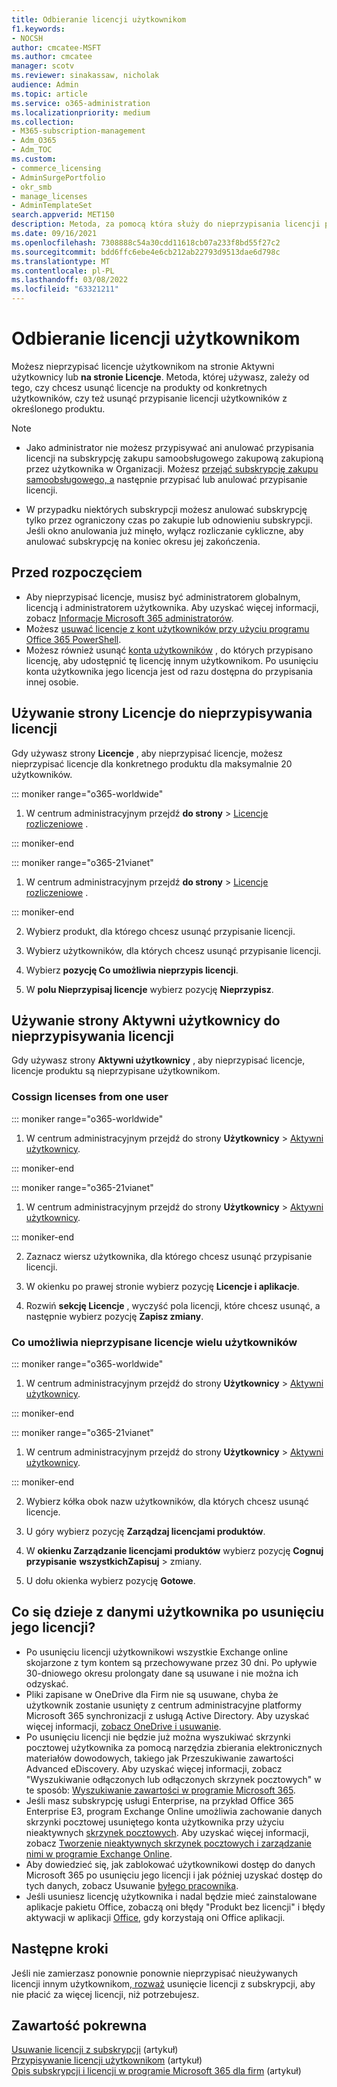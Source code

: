 ```yaml
---
title: Odbieranie licencji użytkownikom
f1.keywords:
- NOCSH
author: cmcatee-MSFT
ms.author: cmcatee
manager: scotv
ms.reviewer: sinakassaw, nicholak
audience: Admin
ms.topic: article
ms.service: o365-administration
ms.localizationpriority: medium
ms.collection:
- M365-subscription-management
- Adm_O365
- Adm_TOC
ms.custom:
- commerce_licensing
- AdminSurgePortfolio
- okr_smb
- manage_licenses
- AdminTemplateSet
search.appverid: MET150
description: Metoda, za pomocą która służy do nieprzypisania licencji produktu, zależy od tego, czy licencje są nieprzypisane określonym użytkownikom, czy z konkretnego produktu.
ms.date: 09/16/2021
ms.openlocfilehash: 7308888c54a30cdd11618cb07a233f8bd55f27c2
ms.sourcegitcommit: bdd6ffc6ebe4e6cb212ab22793d9513dae6d798c
ms.translationtype: MT
ms.contentlocale: pl-PL
ms.lasthandoff: 03/08/2022
ms.locfileid: "63321211"
---
```

# <a name="unassign-licenses-from-users"></a>Odbieranie licencji użytkownikom

Możesz nieprzypisać licencje użytkownikom na stronie Aktywni użytkownicy  lub **na stronie Licencje**. Metoda, której używasz, zależy od tego, czy chcesz usunąć licencje na produkty od konkretnych użytkowników, czy też usunąć przypisanie licencji użytkowników z określonego produktu.

> [!NOTE]
> 
> - Jako administrator nie możesz przypisywać ani anulować przypisania licencji na subskrypcję zakupu samoobsługowego zakupową zakupioną przez użytkownika w Organizacji. Możesz [przejąć subskrypcję zakupu samoobsługowego, a](../../commerce/subscriptions/manage-self-service-purchases-admins.md#take-over-a-self-service-purchase-subscription) następnie przypisać lub anulować przypisanie licencji.
> 
> - W przypadku niektórych subskrypcji możesz anulować subskrypcję tylko przez ograniczony czas po zakupie lub odnowieniu subskrypcji. Jeśli okno anulowania już minęło, wyłącz rozliczanie cykliczne, aby anulować subskrypcję na koniec okresu jej zakończenia.

## <a name="before-you-begin"></a>Przed rozpoczęciem

- Aby nieprzypisać licencje, musisz być administratorem globalnym, licencją i administratorem użytkownika. Aby uzyskać więcej informacji, zobacz [Informacje Microsoft 365 administratorów](../add-users/about-admin-roles.md).
- Możesz [usuwać licencje z kont użytkowników przy użyciu programu Office 365 PowerShell](../../enterprise/remove-licenses-from-user-accounts-with-microsoft-365-powershell.md).
- Możesz również usunąć [konta użytkowników](../add-users/delete-a-user.md) , do których przypisano licencję, aby udostępnić tę licencję innym użytkownikom. Po usunięciu konta użytkownika jego licencja jest od razu dostępna do przypisania innej osobie.

## <a name="use-the-licenses-page-to-unassign-licenses"></a>Używanie strony Licencje do nieprzypisywania licencji

Gdy używasz strony **Licencje** , aby nieprzypisać licencje, możesz nieprzypisać licencje dla konkretnego produktu dla maksymalnie 20 użytkowników.

::: moniker range="o365-worldwide"

1. W centrum administracyjnym przejdź **do strony** \> <a href="https://go.microsoft.com/fwlink/p/?linkid=842264" target="_blank">Licencje rozliczeniowe</a> .

::: moniker-end

::: moniker range="o365-21vianet"

1. W centrum administracyjnym przejdź **do strony** \> <a href="https://go.microsoft.com/fwlink/p/?linkid=850625" target="_blank">Licencje rozliczeniowe</a> .

::: moniker-end

2. Wybierz produkt, dla którego chcesz usunąć przypisanie licencji.

3. Wybierz użytkowników, dla których chcesz usunąć przypisanie licencji.

4. Wybierz **pozycję Co umożliwia nieprzypis licencji**.

5. W **polu Nieprzypisaj licencje** wybierz pozycję **Nieprzypisz**.

## <a name="use-the-active-users-page-to-unassign-licenses"></a>Używanie strony Aktywni użytkownicy do nieprzypisywania licencji

Gdy używasz strony **Aktywni użytkownicy** , aby nieprzypisać licencje, licencje produktu są nieprzypisane użytkownikom.

### <a name="unassign-licenses-from-one-user"></a>Cossign licenses from one user

::: moniker range="o365-worldwide"

1. W centrum administracyjnym przejdź do strony **Użytkownicy** \> <a href="https://go.microsoft.com/fwlink/p/?linkid=834822" target="_blank">Aktywni użytkownicy</a>.

::: moniker-end

::: moniker range="o365-21vianet"

1. W centrum administracyjnym przejdź do strony **Użytkownicy** \> <a href="https://go.microsoft.com/fwlink/p/?linkid=850628" target="_blank">Aktywni użytkownicy</a>.

::: moniker-end

2. Zaznacz wiersz użytkownika, dla którego chcesz usunąć przypisanie licencji.

3. W okienku po prawej stronie wybierz pozycję **Licencje i aplikacje**.

4. Rozwiń **sekcję Licencje** , wyczyść pola licencji, które chcesz usunąć, a następnie wybierz pozycję **Zapisz zmiany**.

### <a name="unassign-licenses-from-multiple-users"></a>Co umożliwia nieprzypisane licencje wielu użytkowników

::: moniker range="o365-worldwide"

1. W centrum administracyjnym przejdź do strony **Użytkownicy** \> <a href="https://go.microsoft.com/fwlink/p/?linkid=834822" target="_blank">Aktywni użytkownicy</a>.

::: moniker-end

::: moniker range="o365-21vianet"

1. W centrum administracyjnym przejdź do strony **Użytkownicy** \> <a href="https://go.microsoft.com/fwlink/p/?linkid=850628" target="_blank">Aktywni użytkownicy</a>.

::: moniker-end

2. Wybierz kółka obok nazw użytkowników, dla których chcesz usunąć licencje.

3. U góry wybierz pozycję **Zarządzaj licencjami produktów**.

4. W **okienku Zarządzanie licencjami produktów** wybierz pozycję **Cognuj przypisanie** **wszystkichZapisuj** >  zmiany.

5. U dołu okienka wybierz pozycję **Gotowe**.  

## <a name="what-happens-to-a-users-data-when-you-remove-their-license"></a>Co się dzieje z danymi użytkownika po usunięciu jego licencji?

- Po usunięciu licencji użytkownikowi wszystkie Exchange online skojarzone z tym kontem są przechowywane przez 30 dni. Po upływie 30-dniowego okresu prolongaty dane są usuwane i nie można ich odzyskać.
- Pliki zapisane w OneDrive dla Firm nie są usuwane, chyba że użytkownik zostanie usunięty z centrum administracyjne platformy Microsoft 365 synchronizacji z usługą Active Directory. Aby uzyskać więcej informacji, [zobacz OneDrive i usuwanie](/onedrive/retention-and-deletion).
- Po usunięciu licencji nie będzie już można wyszukiwać skrzynki pocztowej użytkownika za pomocą narzędzia zbierania elektronicznych materiałów dowodowych, takiego jak Przeszukiwanie zawartości Advanced eDiscovery. Aby uzyskać więcej informacji, zobacz "Wyszukiwanie odłączonych lub odłączonych skrzynek pocztowych" w te sposób: [Wyszukiwanie zawartości w programie Microsoft 365](../../compliance/content-search.md).
- Jeśli masz subskrypcję usługi Enterprise, na przykład Office 365 Enterprise E3, program Exchange Online umożliwia zachowanie danych skrzynki pocztowej usuniętego konta użytkownika przy użyciu nieaktywnych [skrzynek pocztowych](../../compliance/inactive-mailboxes-in-office-365.md). Aby uzyskać więcej informacji, zobacz [Tworzenie nieaktywnych skrzynek pocztowych i zarządzanie nimi w programie Exchange Online](../../compliance/create-and-manage-inactive-mailboxes.md).
- Aby dowiedzieć się, jak zablokować użytkownikowi dostęp do danych Microsoft 365 po usunięciu jego licencji i jak później uzyskać dostęp do tych danych, zobacz Usuwanie [byłego pracownika](../add-users/remove-former-employee.md).
- Jeśli usuniesz licencję użytkownika i nadal będzie mieć zainstalowane aplikacje pakietu Office, zobaczą oni błędy "Produkt bez licencji" i błędy aktywacji w aplikacji [Office](https://support.microsoft.com/office/0d23d3c0-c19c-4b2f-9845-5344fedc4380), gdy korzystają oni Office aplikacji.

## <a name="next-steps"></a>Następne kroki

Jeśli nie zamierzasz ponownie ponownie nieprzypisać nieużywanych licencji innym użytkownikom[, rozważ](../../managed-desktop/get-started/assign-licenses.md) usunięcie licencji z [](../../commerce/licenses/buy-licenses.md) subskrypcji, aby nie płacić za więcej licencji, niż potrzebujesz.

## <a name="related-content"></a>Zawartość pokrewna

[Usuwanie licencji z subskrypcji](../../commerce/licenses/buy-licenses.md) (artykuł)\
[Przypisywanie licencji użytkownikom](assign-licenses-to-users.md) (artykuł)\
[Opis subskrypcji i licencji w programie Microsoft 365 dla firm](../../commerce/licenses/subscriptions-and-licenses.md) (artykuł)

